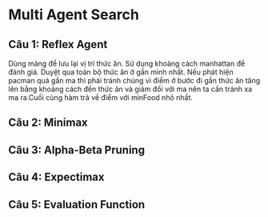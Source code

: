 # Multi Agent Search
## Câu 1: Reflex Agent
Dùng mảng để lưu lại vị trí thức ăn. Sử dụng khoảng cách manhattan để đánh giá. Duyệt qua toàn bộ thức ăn ở gần mình nhất. Nếu phát hiện pacman quá gần ma thì phải tránh chúng vì điểm ở bước đi gần thức ăn tăng lên bằng khoảng cách đến thức ăn và giảm đối với ma nên ta cần tránh xa ma ra.Cuối cùng hàm trả về điểm với minFood nhỏ nhất.
## Câu 2: Minimax

## Câu 3: Alpha-Beta Pruning

## Câu 4: Expectimax

## Câu 5: Evaluation Function

